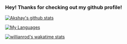 ### Hey! Thanks for checking out my github profile!

<!--
**akshayakula/akshayakula** is a ✨ _special_ ✨ repository because its `README.md` (this file) appears on your GitHub profile.

Here are some ideas to get you started:

- 🔭 I’m currently working on ...
- 🌱 I’m currently learning ...
- 👯 I’m looking to collaborate on ...
- 🤔 I’m looking for help with ...
- 💬 Ask me about ...
- 📫 How to reach me: ...
- 😄 Pronouns: ...
- ⚡ Fun fact: ...
-->

[![Akshay's github stats](https://github-readme-stats.vercel.app/api?username=akshayakula&count_private=true&show_icons=true&theme=dark&hide_rank=false)](https://github.com/anuraghazra/github-readme-stats)

[![My Languages](https://github-readme-stats.vercel.app/api/top-langs/?username=akshayakula&layout=compact&theme=dark)](https://github.com/anuraghazra/github-readme-stats)

[![willianrod's wakatime stats](https://github-readme-stats.vercel.app/api/wakatime?username=willianrod&theme=dark)](https://github.com/anuraghazra/github-readme-stats)
